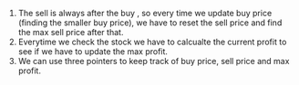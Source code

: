 1. The sell  is always after the buy , so every time we update buy price (finding the smaller buy price), we have to reset the sell price and find the max sell price after that.
2. Everytime we check the stock we have to calcualte the current profit to see if we have to update the max profit.
3. We can use three pointers to keep track of buy price, sell price and max profit.